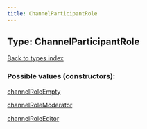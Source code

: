 ```yaml
---
title: ChannelParticipantRole
---
```

## Type: ChannelParticipantRole  
[Back to types index](index.md)



### Possible values (constructors):

[channelRoleEmpty](../constructors/channelRoleEmpty.md)  

[channelRoleModerator](../constructors/channelRoleModerator.md)  

[channelRoleEditor](../constructors/channelRoleEditor.md)  

